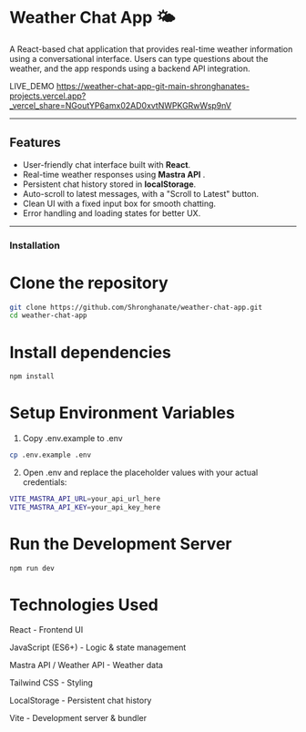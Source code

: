 # Weather Chat App 🌤️

A React-based chat application that provides real-time weather information using a conversational interface. Users can type questions about the weather, and the app responds using a backend API integration.

LIVE_DEMO https://weather-chat-app-git-main-shronghanates-projects.vercel.app?_vercel_share=NGoutYP6amx02AD0xvtNWPKGRwWsp9nV 

---

## Features

- User-friendly chat interface built with **React**.
- Real-time weather responses using **Mastra API** .
- Persistent chat history stored in **localStorage**.
- Auto-scroll to latest messages, with a "Scroll to Latest" button.
- Clean UI with a fixed input box for smooth chatting.
- Error handling and loading states for better UX.

---

### Installation

# Clone the repository
```bash
git clone https://github.com/Shronghanate/weather-chat-app.git
cd weather-chat-app
```

# Install dependencies
```bash
npm install
```

# Setup Environment Variables
1. Copy .env.example to .env
```bash
cp .env.example .env
```

2. Open .env and replace the placeholder values with your actual credentials:
```bash
VITE_MASTRA_API_URL=your_api_url_here
VITE_MASTRA_API_KEY=your_api_key_here
```

# Run the Development Server
```bash
npm run dev
```



# Technologies Used

React - Frontend UI

JavaScript (ES6+) - Logic & state management

Mastra API / Weather API - Weather data

Tailwind CSS - Styling

LocalStorage - Persistent chat history

Vite - Development server & bundler



